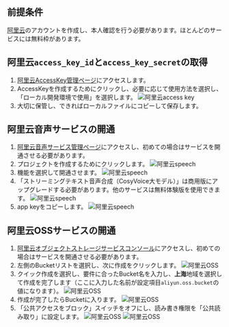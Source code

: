 ## 前提条件
[阿里云](https://www.aliyun.com)のアカウントを作成し、本人確認を行う必要があります。ほとんどのサービスには無料枠があります。

## 阿里云`access_key_id`と`access_key_secret`の取得
1. [阿里云AccessKey管理ページ](https://ram.console.aliyun.com/profile/access-keys)にアクセスします。
2. AccessKeyを作成するためにクリックし、必要に応じて使用方法を選択し、「ローカル開発環境で使用」を選択します。
![阿里云access key](/docs/images/aliyun_accesskey_1.png)
3. 大切に保管し、できればローカルファイルにコピーして保存します。

## 阿里云音声サービスの開通
1. [阿里云音声サービス管理ページ](https://nls-portal.console.aliyun.com/applist)にアクセスし、初めての場合はサービスを開通させる必要があります。
2. プロジェクトを作成するためにクリックします。
![阿里云speech](/docs/images/aliyun_speech_1.png)
3. 機能を選択して開通させます。
![阿里云speech](/docs/images/aliyun_speech_2.png)
4. 「ストリーミングテキスト音声合成（CosyVoice大モデル）」は商用版にアップグレードする必要があります。他のサービスは無料体験版を使用できます。
![阿里云speech](/docs/images/aliyun_speech_3.png)
5. app keyをコピーします。
![阿里云speech](/docs/images/aliyun_speech_4.png)

## 阿里云OSSサービスの開通
1. [阿里云オブジェクトストレージサービスコンソール](https://oss.console.aliyun.com/overview)にアクセスし、初めての場合はサービスを開通させる必要があります。
2. 左側のBucketリストを選択し、次に作成をクリックします。
![阿里云OSS](/docs/images/aliyun_oss_1.png)
3. クイック作成を選択し、要件に合ったBucket名を入力し、**上海**地域を選択して作成を完了します（ここに入力した名前が設定項目`aliyun.oss.bucket`の値になります）。
![阿里云OSS](/docs/images/aliyun_oss_2.png)
4. 作成が完了したらBucketに入ります。
![阿里云OSS](/docs/images/aliyun_oss_3.png)
5. 「公共アクセスをブロック」スイッチをオフにし、読み書き権限を「公共読み取り」に設定します。
![阿里云OSS](/docs/images/aliyun_oss_4.png)
![阿里云OSS](/docs/images/aliyun_oss_5.png)